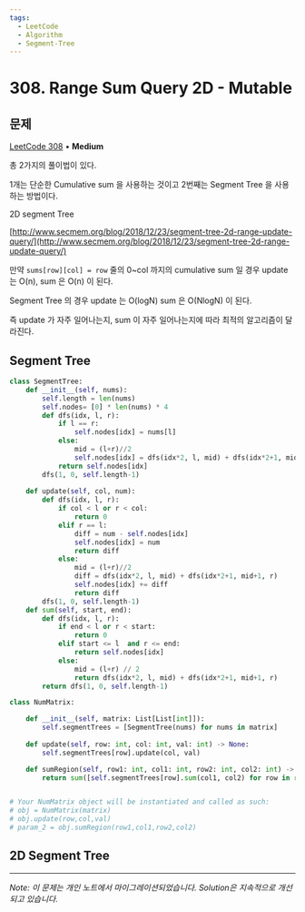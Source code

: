 ```yaml
---
tags:
  - LeetCode
  - Algorithm
  - Segment-Tree
---
```


# 308. Range Sum Query 2D - Mutable

## 문제

[LeetCode 308](https://leetcode.com/problems/range-sum-query-2d-mutable/) • **Medium**

총 2가지의 풀이법이 있다.

1개는 단순한 Cumulative sum 을 사용하는 것이고 2번째는 Segment Tree 을 사용하는 방법이다.

2D segment Tree

[http://www.secmem.org/blog/2018/12/23/segment-tree-2d-range-update-query/](http://www.secmem.org/blog/2018/12/23/segment-tree-2d-range-update-query/)

만약 `sums[row][col] = row` 줄의 0~col 까지의 cumulative sum 일 경우 update 는 O(n), sum 은 O(n) 이 된다.

Segment Tree 의 경우 update 는 O(logN) sum 은 O(NlogN) 이 된다.

즉 update 가 자주 일어나는지, sum 이 자주 일어나는지에 따라 최적의 알고리즘이 달라진다.

## Segment Tree

```python
class SegmentTree:
    def __init__(self, nums):
        self.length = len(nums)
        self.nodes= [0] * len(nums) * 4
        def dfs(idx, l, r):
            if l == r:
                self.nodes[idx] = nums[l]
            else:
                mid = (l+r)//2
                self.nodes[idx] = dfs(idx*2, l, mid) + dfs(idx*2+1, mid+1, r)
            return self.nodes[idx]
        dfs(1, 0, self.length-1)
        
    def update(self, col, num):
        def dfs(idx, l, r):
            if col < l or r < col:
                return 0
            elif r == l:
                diff = num - self.nodes[idx]
                self.nodes[idx] = num
                return diff
            else:
                mid = (l+r)//2
                diff = dfs(idx*2, l, mid) + dfs(idx*2+1, mid+1, r)
                self.nodes[idx] += diff
                return diff
        dfs(1, 0, self.length-1)
    def sum(self, start, end):
        def dfs(idx, l, r):
            if end < l or r < start:
                return 0
            elif start <= l  and r <= end:
                return self.nodes[idx]
            else:
                mid = (l+r) // 2
                return dfs(idx*2, l, mid) + dfs(idx*2+1, mid+1, r)
        return dfs(1, 0, self.length-1)

class NumMatrix:

    def __init__(self, matrix: List[List[int]]):
        self.segmentTrees = [SegmentTree(nums) for nums in matrix]
        
    def update(self, row: int, col: int, val: int) -> None:
        self.segmentTrees[row].update(col, val)

    def sumRegion(self, row1: int, col1: int, row2: int, col2: int) -> int:
        return sum([self.segmentTrees[row].sum(col1, col2) for row in range(row1, row2+1)])


# Your NumMatrix object will be instantiated and called as such:
# obj = NumMatrix(matrix)
# obj.update(row,col,val)
# param_2 = obj.sumRegion(row1,col1,row2,col2)
```

## 2D Segment Tree

---

*Note: 이 문제는 개인 노트에서 마이그레이션되었습니다. Solution은 지속적으로 개선되고 있습니다.*
